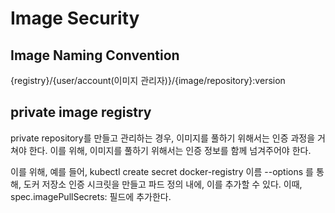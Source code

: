 # Image Security

## Image Naming Convention

{registry}/{user/account(이미지 관리자)}/{image/repository}:version

## private image registry

private repository를 만들고 관리하는 경우, 이미지를 풀하기 위해서는 인증 과정을 거쳐야 한다.
이를 위해, 이미지를 풀하기 위해서는 인증 정보를 함께 넘겨주어야 한다.

이를 위해, 예를 들어, kubectl create secret docker-registry 이름 --options 를 통해, 도커 저장소 인증 시크릿을 만들고
파드 정의 내에, 이를 추가할 수 있다.
이때, spec.imagePullSecrets: 필드에 추가한다.
